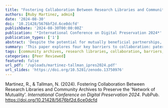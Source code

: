 ```yaml
---
title: "Fostering Collaboration Between Research Libraries and Community Archives to Preserve the 'Network of Mutuality'"
authors: [Ruby Martinez, admin]
date: '2024-08-30'
doi: '10.21428/5676bf2d.6ce0dcfd'
publishDate: '2024-08-30T00:00:00Z'
publication: '*International Conference on Digital Preservation 2024*'
publication_types: ['1']
abstract: 'Despite the potential for mutually beneficial partnerships, collaboration between research libraries and community archives in digital preservation remained limited. This paper explores four key barriers to collaboration: paternalistic attitudes toward community archives, the role of memberships, collection development policies, and incompatible digital preservation workflows. Examining real-world examples, we demonstrate how these barriers hinder joint efforts to secure long-term accessibility of digital materials. The paper concludes by proposing actionable strategies to dismantle these barriers and pave the way for a more inclusive and robust digital preservation ecosystem; an ecosystem that fosters collaboration between institutions of all sizes and empowers communities to safeguard their digital heritage.'
summary: 'This paper explores four key barriers to collaboration: paternalistic attitudes toward community archives, the role of memberships, collection development policies, and incompatible digital preservation workflows.'
tags: [community archives, research libraries, collaboration, barriers, paternalism, membership requirements, workflows ]
categories: [Peer Reviewed]
featured: false
url_pdf: '/uploads/martinez-tallman_ipres2024.pdf'
url_slides: 'https://doi.org/10.5281/zenodo.13750976'
---
```

Martinez, R., & Tallman, N. (2024). Fostering Collaboration Between Research Libraries and Community Archives to Preserve the 'Network of Mutuality'. *International Conference on Digital Preservation 2024*. PubPub. https://doi.org/10.21428/5676bf2d.6ce0dcfd